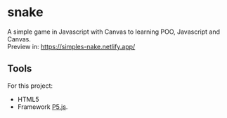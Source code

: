 # snake
A simple game in Javascript with Canvas to learning POO, Javascript and Canvas. <br />
  Preview in: https://simples-nake.netlify.app/

## Tools
For this project:
  - HTML5
  - Framework <a href="https://p5js.org/">P5.js</a>.
